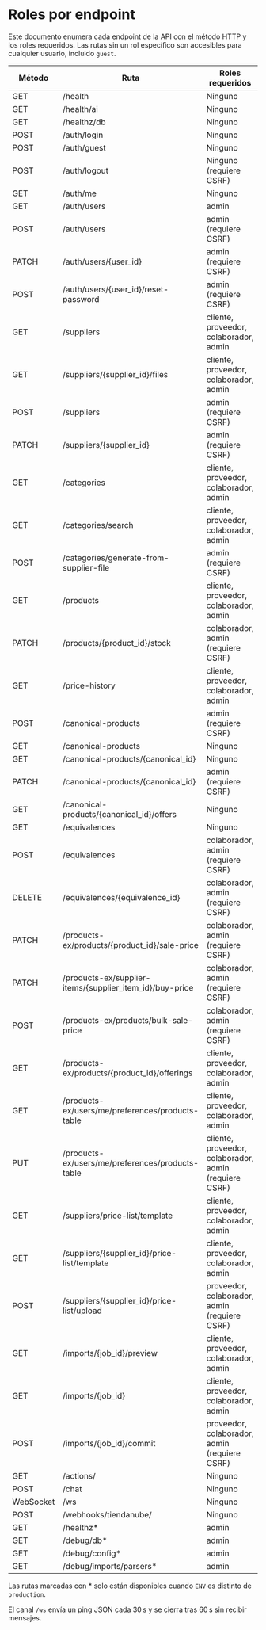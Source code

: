 <!-- NG-HEADER: Nombre de archivo: roles-endpoints.md -->
<!-- NG-HEADER: Ubicación: docs/roles-endpoints.md -->
<!-- NG-HEADER: Descripción: Pendiente de descripción -->
<!-- NG-HEADER: Lineamientos: Ver AGENTS.md -->
# Roles por endpoint

Este documento enumera cada endpoint de la API con el método HTTP y los roles requeridos.
Las rutas sin un rol específico son accesibles para cualquier usuario, incluido `guest`.

| Método | Ruta | Roles requeridos |
|--------|------|------------------|
| GET | /health | Ninguno |
| GET | /health/ai | Ninguno |
| GET | /healthz/db | Ninguno |
| POST | /auth/login | Ninguno |
| POST | /auth/guest | Ninguno |
| POST | /auth/logout | Ninguno (requiere CSRF) |
| GET | /auth/me | Ninguno |
| GET | /auth/users | admin |
| POST | /auth/users | admin (requiere CSRF) |
| PATCH | /auth/users/{user_id} | admin (requiere CSRF) |
| POST | /auth/users/{user_id}/reset-password | admin (requiere CSRF) |
| GET | /suppliers | cliente, proveedor, colaborador, admin |
| GET | /suppliers/{supplier_id}/files | cliente, proveedor, colaborador, admin |
| POST | /suppliers | admin (requiere CSRF) |
| PATCH | /suppliers/{supplier_id} | admin (requiere CSRF) |
| GET | /categories | cliente, proveedor, colaborador, admin |
| GET | /categories/search | cliente, proveedor, colaborador, admin |
| POST | /categories/generate-from-supplier-file | admin (requiere CSRF) |
| GET | /products | cliente, proveedor, colaborador, admin |
| PATCH | /products/{product_id}/stock | colaborador, admin (requiere CSRF) |
| GET | /price-history | cliente, proveedor, colaborador, admin |
| POST | /canonical-products | admin (requiere CSRF) |
| GET | /canonical-products | Ninguno |
| GET | /canonical-products/{canonical_id} | Ninguno |
| PATCH | /canonical-products/{canonical_id} | admin (requiere CSRF) |
| GET | /canonical-products/{canonical_id}/offers | Ninguno |
| GET | /equivalences | Ninguno |
| POST | /equivalences | colaborador, admin (requiere CSRF) |
| DELETE | /equivalences/{equivalence_id} | colaborador, admin (requiere CSRF) |
| PATCH | /products-ex/products/{product_id}/sale-price | colaborador, admin (requiere CSRF) |
| PATCH | /products-ex/supplier-items/{supplier_item_id}/buy-price | colaborador, admin (requiere CSRF) |
| POST | /products-ex/products/bulk-sale-price | colaborador, admin (requiere CSRF) |
| GET | /products-ex/products/{product_id}/offerings | cliente, proveedor, colaborador, admin |
| GET | /products-ex/users/me/preferences/products-table | cliente, proveedor, colaborador, admin |
| PUT | /products-ex/users/me/preferences/products-table | cliente, proveedor, colaborador, admin (requiere CSRF) |
| GET | /suppliers/price-list/template | cliente, proveedor, colaborador, admin |
| GET | /suppliers/{supplier_id}/price-list/template | cliente, proveedor, colaborador, admin |
| POST | /suppliers/{supplier_id}/price-list/upload | proveedor, colaborador, admin (requiere CSRF) |
| GET | /imports/{job_id}/preview | cliente, proveedor, colaborador, admin |
| GET | /imports/{job_id} | cliente, proveedor, colaborador, admin |
| POST | /imports/{job_id}/commit | proveedor, colaborador, admin (requiere CSRF) |
| GET | /actions/ | Ninguno |
| POST | /chat | Ninguno |
| WebSocket | /ws | Ninguno |
| POST | /webhooks/tiendanube/ | Ninguno |
| GET | /healthz* | admin |
| GET | /debug/db* | admin |
| GET | /debug/config* | admin |
| GET | /debug/imports/parsers* | admin |

Las rutas marcadas con * solo están disponibles cuando `ENV` es distinto de `production`.

El canal `/ws` envía un ping JSON cada 30 s y se cierra tras 60 s sin recibir mensajes.
